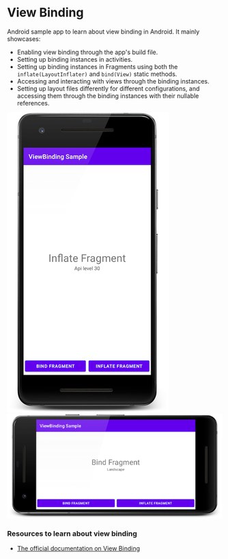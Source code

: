 # View Binding

Android sample app to learn about view binding in Android. It mainly showcases:
- Enabling view binding through the app's build file.
- Setting up binding instances in activities.
- Setting up binding instances in Fragments using both the `inflate(LayoutInflater)` and `bind(View)` static methods.
- Accessing and interacting with views through the binding instances.
- Setting up layout files differently for different configurations, and accessing them through the binding instances with their nullable references.

![View binding sample - inflate](https://github.com/husaynhakeem/android-playground/blob/master/ViewBindingSample/art/view_binding_portrait.png)
![View binding sample - bind](https://github.com/husaynhakeem/android-playground/blob/master/ViewBindingSample/art/view_binding_landscape.png)

### Resources to learn about view binding
- [The official documentation on View Binding](https://developer.android.com/topic/libraries/view-binding)
